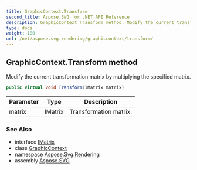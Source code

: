 ```yaml
---
title: GraphicContext.Transform
second_title: Aspose.SVG for .NET API Reference
description: GraphicContext Transform method. Modify the current transformation matrix by multiplying the specified matrix
type: docs
weight: 180
url: /net/aspose.svg.rendering/graphiccontext/transform/
---
```

## GraphicContext.Transform method

Modify the current transformation matrix by multiplying the specified matrix.

```csharp
public virtual void Transform(IMatrix matrix)
```

| Parameter | Type | Description |
| --- | --- | --- |
| matrix | IMatrix | Transformation matrix. |

### See Also

* interface [IMatrix](../../../aspose.svg.drawing/imatrix/)
* class [GraphicContext](../)
* namespace [Aspose.Svg.Rendering](../../../aspose.svg.rendering/)
* assembly [Aspose.SVG](../../../)
